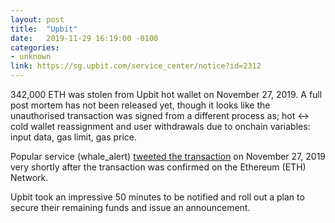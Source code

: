 ```yaml
---
layout: post
title:  "Upbit"
date:   2019-11-29 16:19:00 -0100
categories:
- unknown
link: https://sg.upbit.com/service_center/notice?id=2312
---
```


342,000 ETH was stolen from Upbit hot wallet on November 27, 2019. A full post mortem has not been released yet, though it looks like the unauthorised transaction was signed from a different process as; hot <-> cold wallet reassignment and user withdrawals due to onchain variables: input data, gas limit, gas price.

Popular service (whale_alert) [tweeted the transaction](https://twitter.com/whale_alert/status/1199540095126257664) on November 27, 2019 very shortly after the transaction was confirmed on the Ethereum (ETH) Network.

Upbit took an impressive 50 minutes to be notified and roll out a plan to secure their remaining funds and issue an announcement.

